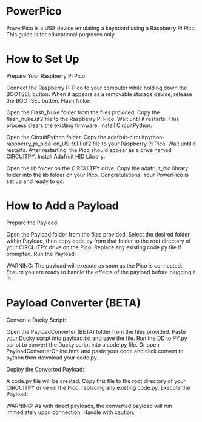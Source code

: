 # PowerPico
PowerPico is a USB device emulating a keyboard using a Raspberry Pi Pico. This guide is for educational purposes only.

# How to Set Up
Prepare Your Raspberry Pi Pico:

Connect the Raspberry Pi Pico to your computer while holding down the BOOTSEL button.
When it appears as a removable storage device, release the BOOTSEL button.
Flash Nuke:

Open the Flash_Nuke folder from the files provided.
Copy the flash_nuke.uf2 file to the Raspberry Pi Pico. Wait until it restarts. This process clears the existing firmware.
Install CircuitPython:

Open the CircuitPython folder.
Copy the adafruit-circuitpython-raspberry_pi_pico-en_US-9.1.1.uf2 file to your Raspberry Pi Pico. Wait until it restarts.
After restarting, the Pico should appear as a drive named CIRCUITPY.
Install Adafruit HID Library:

Open the lib folder on the CIRCUITPY drive.
Copy the adafruit_hid library folder into the lib folder on your Pico.
Congratulations! Your PowerPico is set up and ready to go.

# How to Add a Payload
Prepare the Payload:

Open the Payload folder from the files provided.
Select the desired folder within Payload, then copy code.py from that folder to the root directory of your CIRCUITPY drive on the Pico. Replace any existing code.py file if prompted.
Run the Payload:

WARNING: The payload will execute as soon as the Pico is connected. Ensure you are ready to handle the effects of the payload before plugging it in.
# Payload Converter (BETA)
Convert a Ducky Script:

Open the PayloadConverter (BETA) folder from the files provided.
Paste your Ducky script into payload.txt and save the file.
Run the DD to PY.py script to convert the Ducky script into a code.py file.
Or open PayloadConverterOnline.html and paste your code and click convert to python then download your code.py.

Deploy the Converted Payload:

A code.py file will be created. Copy this file to the root directory of your CIRCUITPY drive on the Pico, replacing any existing code.py.
Execute the Payload:

WARNING: As with direct payloads, the converted payload will run immediately upon connection. Handle with caution.
